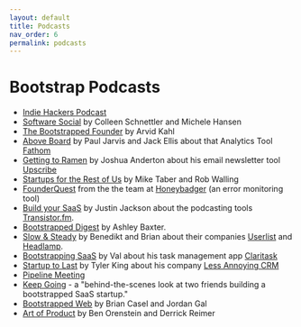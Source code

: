 ```yaml
---
layout: default
title: Podcasts
nav_order: 6
permalink: podcasts
---
```


# Bootstrap Podcasts

- [Indie Hackers Podcast](https://www.indiehackers.com/podcast)
- [Software Social](https://softwaresocial.dev/) by Colleen Schnettler and Michele Hansen
- [The Bootstrapped Founder](https://bootstrapped-founder.transistor.fm/) by Arvid Kahl 
- [Above Board](https://fathom.transistor.fm/) by Paul Jarvis and Jack Ellis about that Analytics Tool [Fathom](https://usefathom.com/)
- [Getting to Ramen](https://www.ramen.fm/subscribe) by Joshua Anderton about his email newsletter tool [Upscribe](https://upscri.be/)
- [Startups for the Rest of Us](https://www.startupsfortherestofus.com/) by Mike Taber and Rob Walling
- [FounderQuest](https://www.founderquestpodcast.com/) from the the team at [Honeybadger](https://www.honeybadger.io/) (an error monitoring tool)
- [Build your SaaS](https://saas.transistor.fm/) by Justin Jackson about the podcasting tools [Transistor.fm](https://transistor.fm/). 
- [Bootstrapped Digest](https://ashleybaxter.transistor.fm/) by Ashley Baxter.
- [Slow & Steady](https://www.slowandsteadypodcast.com/) by Benedikt and Brian about their companies [Userlist](https://userlist.com/) and [Headlamp](https://www.projectheadlamp.com/).
- [Bootstrapping SaaS](https://bootstrapping-saas.transistor.fm/) by Val about his task management app [Claritask](https://claritask.com/)
- [Startup to Last](https://www.startuptolast.com/) by Tyler King about his company [Less Annoying CRM](https://www.lessannoyingcrm.com/)
- [Pipeline Meeting](https://introcrm.com/podcast/)
- [Keep Going](https://arrows.transistor.fm/) - a "behind-the-scenes look at two friends building a bootstrapped SaaS startup."
- [Bootstrapped Web](http://bootstrappedweb.com/) by Brian Casel and Jordan Gal
- [Art of Product](https://artofproductpodcast.com/) by Ben Orenstein and Derrick Reimer





